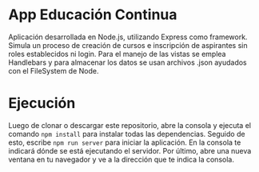 # App Educación Continua
Aplicación desarrollada en Node.js, utilizando Express como framework. Simula un proceso de creación de cursos e inscripción de aspirantes sin roles establecidos ni login. 
Para el manejo de las vistas se emplea Handlebars y para almacenar los datos se usan archivos .json ayudados con el FileSystem de Node.

# Ejecución
Luego de clonar o descargar este repositorio, abre la consola y ejecuta el comando ``npm install`` para instalar todas las dependencias. Seguido de esto, escribe ``npm run server`` para iniciar la aplicación. En la consola te indicará dónde se está ejecutando el servidor. Por último, abre una nueva ventana en tu navegador y ve a la dirección que te indica la consola.


